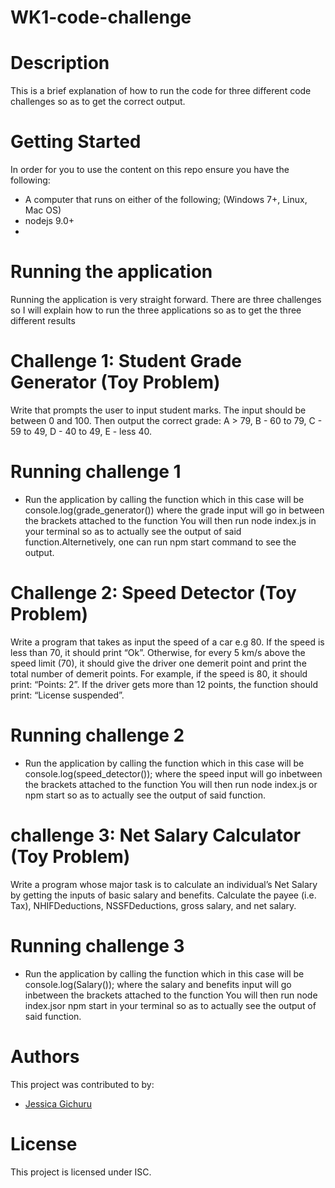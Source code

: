 # WK1-code-challenge
# Description
This is a brief explanation of how to run the code for three different code challenges so as to get the correct output.
# Getting Started
In order for you to use the content on this repo ensure you have the following:
- A computer that runs on either of the following; (Windows 7+, Linux, Mac OS)
- nodejs 9.0+
-
# Running the application
Running the application is very straight forward. There are three challenges so I will explain how to run the three applications so as to get the three different results
# Challenge 1: Student Grade Generator (Toy Problem)
Write that prompts the user to input student marks. The input should be between 0 and 100. Then output the correct grade:
A > 79, B - 60 to 79, C -  59 to 49, D - 40 to 49, E - less 40.
# Running challenge 1
- Run the application by calling the function which in this case will be console.log(grade_generator()) where the grade input will go in between the brackets attached to the function
You will then run node index.js in your terminal so as to actually see the output of said function.Alternetively, one can run npm start command to see the output.
# Challenge 2: Speed Detector (Toy Problem)
Write a program that takes as input the speed of a car e.g 80. If the speed is less than 70, it should print “Ok”. Otherwise, for every 5 km/s above the speed limit (70), it should give the driver one demerit point and print the total number of demerit points.
For example, if the speed is 80, it should print: “Points: 2”. If the driver gets more than 12 points, the function should print: “License suspended”.
# Running challenge 2
- Run the application by calling the function which in this case will be console.log(speed_detector()); where the speed input will go inbetween the brackets attached to the function
You will then run node index.js or npm start so as to actually see the output of said function.


#  challenge 3: Net Salary Calculator (Toy Problem)
Write a program whose major task is to calculate an individual’s Net Salary by getting the inputs of basic salary and benefits. Calculate the payee (i.e. Tax), NHIFDeductions, NSSFDeductions, gross salary, and net salary.
# Running challenge 3
- Run the application by calling the function which in this case will be console.log(Salary()); where the salary and benefits input will go inbetween the brackets attached to the function
You will then run node index.jsor npm start in your terminal so as to actually see the output of said function.


# Authors
This project was contributed to by:
- [Jessica Gichuru](https://github.com/Jesalim)

# License
This project is licensed under ISC.